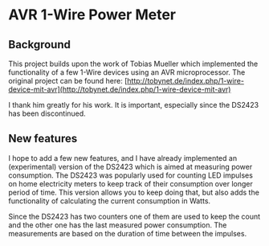 AVR 1-Wire Power Meter
======================
## Background
This project builds upon the work of Tobias Mueller which implemented the functionality of a few 1-Wire devices using an AVR microprocessor. The original project can be found here: [http://tobynet.de/index.php/1-wire-device-mit-avr](http://tobynet.de/index.php/1-wire-device-mit-avr)

I thank him greatly for his work. 
It is important, especially since the DS2423 has been discontinued.

## New features
I hope to add a few new features, and I have already implemented an (experimental) version of the DS2423 which is aimed at measuring power consumption. The DS2423 was popularly used for counting LED impulses on home electricity meters to keep track of their consumption over longer period of time.
This version allows you to keep doing that, but also adds the functionality of calculating the current consumption in Watts.

Since the DS2423 has two counters one of them are used to keep the count and the other one has the last measured power consumption. The measurements are based on the duration of time between the impulses.